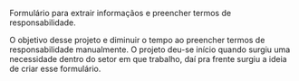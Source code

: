 Formulário para extrair informaçãos e preencher termos de responsabilidade.

O objetivo desse projeto e diminuir o tempo ao preencher termos de responsabilidade manualmente. O projeto deu-se início quando surgiu uma necessidade dentro do setor em que trabalho, daí pra frente surgiu a ideia de criar esse formulário.
